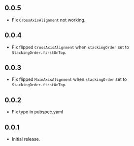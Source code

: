 ## 0.0.5
* Fix `CrossAxisAlignment` not working.

## 0.0.4
* Fix flipped `CrossAxisAlignment` when `stackingOrder` set to `StackingOrder.firstOnTop`.

## 0.0.3
* Fix flipped `MainAxisAlignment` when `stackingOrder` set to `StackingOrder.firstOnTop`.

## 0.0.2
* Fix typo in pubspec.yaml

## 0.0.1
* Initial release.
